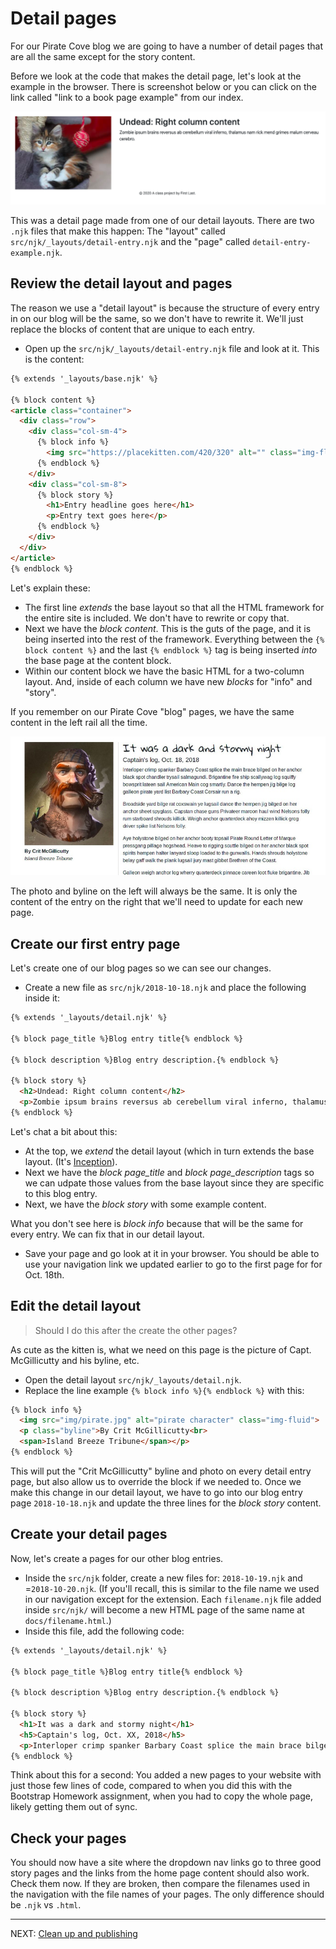 # Detail pages

For our Pirate Cove blog we are going to have a number of detail pages that are all the same except for the story content.

Before we look at the code that makes the detail page, let's look at the example in the browser. There is screenshot below or you can click on the link called "link to a book page example" from our index.

![static page example](../images/static-detail-page-example.png)

This was a detail page made from one of our detail layouts. There are two `.njk` files that make this happen: The "layout" called `src/njk/_layouts/detail-entry.njk` and the "page" called `detail-entry-example.njk`.

## Review the detail layout and pages

The reason we use a "detail layout" is because the structure of every entry in on our blog will be the same, so we don't have to rewrite it. We'll just replace the blocks of content that are unique to each entry.

- Open up the `src/njk/_layouts/detail-entry.njk` file and look at it. This is the content:

```html
{% extends '_layouts/base.njk' %}

{% block content %}
<article class="container">
  <div class="row">
    <div class="col-sm-4">
      {% block info %}
        <img src="https://placekitten.com/420/320" alt="" class="img-fluid">
      {% endblock %}
    </div>
    <div class="col-sm-8">
      {% block story %}
        <h1>Entry headline goes here</h1>
        <p>Entry text goes here</p>
      {% endblock %}
    </div>
  </div>
</article>
{% endblock %}
```

Let's explain these:

- The first line _extends_ the base layout so that all the HTML framework for the entire site is included. We don't have to rewrite or copy that.
- Next we have the _block content_. This is the guts of the page, and it is being inserted into the rest of the framework. Everything between the `{% block content %}` and the last `{% endblock %}` tag is being inserted _into_ the base page at the content block.
- Within our content block we have the basic HTML for a two-column layout. And, inside of each column we have new _blocks_ for "info" and "story".

If you remember on our Pirate Cove "blog" pages, we have the same content in the left rail all the time.

![static blog example](../images/static-blog-example.png)

The photo and byline on the left will always be the same. It is only the content of the entry on the right that we'll need to update for each new page.

## Create our first entry page

Let's create one of our blog pages so we can see our changes.

- Create a new file as `src/njk/2018-10-18.njk` and place the following inside it:


```html
{% extends '_layouts/detail.njk' %}

{% block page_title %}Blog entry title{% endblock %}

{% block description %}Blog entry description.{% endblock %}

{% block story %}
  <h2>Undead: Right column content</h2>
  <p>Zombie ipsum brains reversus ab cerebellum viral inferno, thalamus nam rick mend grimes malum cerveau cerebro.</p>
{% endblock %}
```

Let's chat a bit about this:

- At the top, we _extend_ the detail layout (which in turn extends the base layout. (It's [Inception](https://media.giphy.com/media/3GuP496Wrkos8/source.gif)).
- Next we have the _block page\_title_ and _block page\_description_ tags so we can udpate those values from the base layout since they are specific to this blog entry.
- Next, we have the _block story_ with some example content.

What you don't see here is _block info_ because that will be the same for every entry. We can fix that in our detail layout.

- Save your page and go look at it in your browser. You should be able to use your navigation link we updated earlier to go to the first page for for Oct. 18th.

## Edit the detail layout

> Should I do this after the create the other pages?

As cute as the kitten is, what we need on this page is the picture of Capt. McGillicutty and his byline, etc.

- Open the detail layout `src/njk/_layouts/detail.njk`.
- Replace the line example `{% block info %}{% endblock %}` with this:

```html
{% block info %}
  <img src="img/pirate.jpg" alt="pirate character" class="img-fluid">
  <p class="byline">By Crit McGillicutty<br>
  <span>Island Breeze Tribune</span></p>
{% endblock %}
```

This will put the "Crit McGillicutty" byline and photo on every detail entry page, but also allow us to override the block if we needed to. Once we make this change in our detail layout, we have to go into our blog entry page `2018-10-18.njk` and update the three lines for the _block story_ content.

## Create your detail pages

Now, let's create a pages for our other blog entries.

- Inside the `src/njk` folder, create a new files for: `2018-10-19.njk` and =`2018-10-20.njk`. (If you'll recall, this is similar to the file name we used in our navigation except for the extension. Each `filename.njk` file added inside `src/njk/` will become a new HTML page of the same name at `docs/filename.html`.)
- Inside this file, add the following code:

```html
{% extends '_layouts/detail.njk' %}

{% block page_title %}Blog entry title{% endblock %}

{% block description %}Blog entry description.{% endblock %}

{% block story %}
  <h1>It was a dark and stormy night</h1>
  <h5>Captain's log, Oct. XX, 2018</h5>
  <p>Interloper crimp spanker Barbary Coast splice the main brace bilged on her anchor black spot chandler trysail salmagundi. Brigantine fire ship scallywag log squiffy bowsprit lateen sail American Main cog smartly. Dance the hempen jig bilge log galleon pirate yard list Barbary Coast Corsair run a rig.</p>
{% endblock %}
```

Think about this for a second: You added a new pages to your website with just those few lines of code, compared to when you did this with the Bootstrap Homework assignment, when you had to copy the whole page, likely getting them out of sync.

## Check your pages

You should now have a site where the dropdown nav links go to three good story pages and the links from the home page content should also work. Check them now. If they are broken, then compare the filenames used in the navigation with the file names of your pages. The only difference should be `.njk` vs `.html`.

---

NEXT: [Clean up and publishing](static-05-publish.md)
